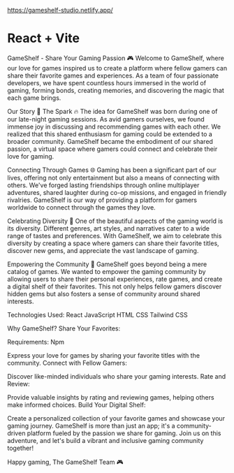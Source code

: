https://gameshelf-studio.netlify.app/

# React + Vite

GameShelf - Share Your Gaming Passion 🎮
Welcome to GameShelf, where our love for games inspired us to create a platform where fellow gamers can share their favorite games and experiences. As a team of four passionate developers, we have spent countless hours immersed in the world of gaming, forming bonds, creating memories, and discovering the magic that each game brings.

Our Story 🚀
The Spark 🔥
The idea for GameShelf was born during one of our late-night gaming sessions. As avid gamers ourselves, we found immense joy in discussing and recommending games with each other. We realized that this shared enthusiasm for gaming could be extended to a broader community. GameShelf became the embodiment of our shared passion, a virtual space where gamers could connect and celebrate their love for gaming.

Connecting Through Games 🌐
Gaming has been a significant part of our lives, offering not only entertainment but also a means of connecting with others. We've forged lasting friendships through online multiplayer adventures, shared laughter during co-op missions, and engaged in friendly rivalries. GameShelf is our way of providing a platform for gamers worldwide to connect through the games they love.

Celebrating Diversity 🌈
One of the beautiful aspects of the gaming world is its diversity. Different genres, art styles, and narratives cater to a wide range of tastes and preferences. With GameShelf, we aim to celebrate this diversity by creating a space where gamers can share their favorite titles, discover new gems, and appreciate the vast landscape of gaming.

Empowering the Community 🌟
GameShelf goes beyond being a mere catalog of games. We wanted to empower the gaming community by allowing users to share their personal experiences, rate games, and create a digital shelf of their favorites. This not only helps fellow gamers discover hidden gems but also fosters a sense of community around shared interests.

Technologies Used:
React
JavaScript
HTML
CSS
Tailwind CSS

Why GameShelf?
Share Your Favorites:

Requirements:
Npm

Express your love for games by sharing your favorite titles with the community.
Connect with Fellow Gamers:

Discover like-minded individuals who share your gaming interests.
Rate and Review:

Provide valuable insights by rating and reviewing games, helping others make informed choices.
Build Your Digital Shelf:

Create a personalized collection of your favorite games and showcase your gaming journey.
GameShelf is more than just an app; it's a community-driven platform fueled by the passion we share for gaming. Join us on this adventure, and let's build a vibrant and inclusive gaming community together!

Happy gaming,
The GameShelf Team 🎮
